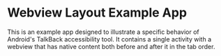 # Webview Layout Example App

This is an example app designed to illustrate a specific behavior of Android's TalkBack accessibility tool. It contains a single activity with a webview that has native content both before and after it in the tab order.
